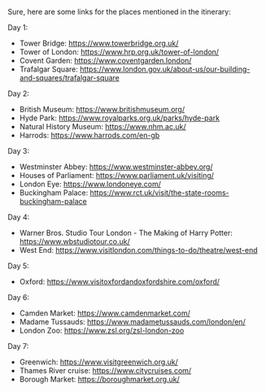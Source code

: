 Sure, here are some links for the places mentioned in the itinerary:

Day 1:

-   Tower Bridge: <https://www.towerbridge.org.uk/>
-   Tower of London: <https://www.hrp.org.uk/tower-of-london/>
-   Covent Garden: <https://www.coventgarden.london/>
-   Trafalgar Square:
    <https://www.london.gov.uk/about-us/our-building-and-squares/trafalgar-square>

Day 2:

-   British Museum: <https://www.britishmuseum.org/>
-   Hyde Park: <https://www.royalparks.org.uk/parks/hyde-park>
-   Natural History Museum: <https://www.nhm.ac.uk/>
-   Harrods: <https://www.harrods.com/en-gb>

Day 3:

-   Westminster Abbey: <https://www.westminster-abbey.org/>
-   Houses of Parliament: <https://www.parliament.uk/visiting/>
-   London Eye: <https://www.londoneye.com/>
-   Buckingham Palace:
    <https://www.rct.uk/visit/the-state-rooms-buckingham-palace>

Day 4:

-   Warner Bros. Studio Tour London - The Making of Harry Potter:
    <https://www.wbstudiotour.co.uk/>
-   West End:
    <https://www.visitlondon.com/things-to-do/theatre/west-end>

Day 5:

-   Oxford: <https://www.visitoxfordandoxfordshire.com/oxford/>

Day 6:

-   Camden Market: <https://www.camdenmarket.com/>
-   Madame Tussauds: <https://www.madametussauds.com/london/en/>
-   London Zoo: <https://www.zsl.org/zsl-london-zoo>

Day 7:

-   Greenwich: <https://www.visitgreenwich.org.uk/>
-   Thames River cruise: <https://www.citycruises.com/>
-   Borough Market: <https://boroughmarket.org.uk/>
